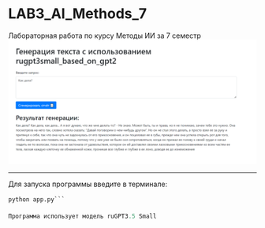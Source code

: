 # LAB3_AI_Methods_7
Лабораторная работа по курсу Методы ИИ за 7 семестр
![Стартовая страница](Start_page.png)


--------------------------------
Для запуска программы введите в терминале:
```python
python app.py```

Программа использует модель ruGPT3.5 Small
